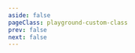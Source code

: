 ```yaml
---
aside: false
pageClass: playground-custom-class
prev: false
next: false
---
```


<CodeSandbox page="carousel"></CodeSandbox>
